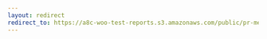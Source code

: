 ```yaml
---
layout: redirect
redirect_to: https://a8c-woo-test-reports.s3.amazonaws.com/public/pr-merge/43182/api/index.html
---
```

